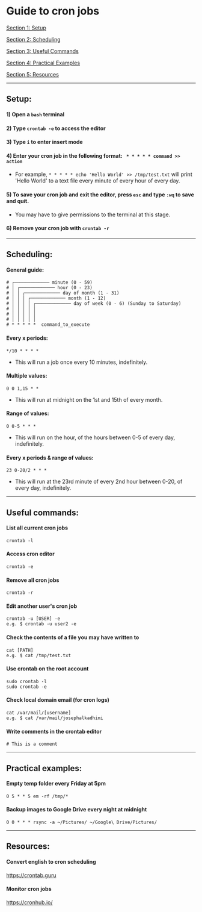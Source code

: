 # **Guide to cron jobs**

[Section 1: Setup](#setup)

[Section 2: Scheduling](#scheduling)

[Section 3: Useful Commands](#useful-commands)

[Section 4: Practical Examples](#practical-examples)

[Section 5: Resources](#resources)

---

## **Setup:**
#### 1) Open a `bash` terminal
#### 2) Type `crontab -e` to access the editor
#### 3) Type `i` to enter insert mode
#### 4) Enter your cron job in the following format: ` * * * * * command >> action`
- For example, `* * * * * echo 'Hello World' >> /tmp/test.txt` will print 'Hello World' to a text file every minute of every hour of every day.

#### 5) To save your cron job and exit the editor, press `esc` and type `:wq` to save and quit.
- You may have to give permissions to the terminal at this stage.

#### 6) Remove your cron job with `crontab -r`

---

## **Scheduling:**
#### General guide:
    # ┌───────────── minute (0 - 59)
    # │ ┌───────────── hour (0 - 23)
    # │ │ ┌───────────── day of month (1 - 31)
    # │ │ │ ┌───────────── month (1 - 12)
    # │ │ │ │ ┌───────────── day of week (0 - 6) (Sunday to Saturday)
    # │ │ │ │ │                                       
    # │ │ │ │ │
    # │ │ │ │ │
    # * * * * *  command_to_execute

#### Every x periods:
`*/10 * * * *`
- This will run a job once every 10 minutes, indefinitely.

#### Multiple values:
`0 0 1,15 * *`
- This will run at midnight on the 1st and 15th of every month.

#### Range of values:
`0 0-5 * * *`
- This will run on the hour, of the hours between 0-5 of every day, indefinitely.

#### Every x periods & range of values:
`23 0-20/2 * * *`
- This will run at the 23rd minute of every 2nd hour between 0-20, of every day, indefinitely.


---

## **Useful commands:**
#### List all current cron jobs
    crontab -l

#### Access cron editor
    crontab -e

#### Remove all cron jobs
    crontab -r

#### Edit another user's cron job
    crontab -u [USER] -e
    e.g. $ crontab -u user2 -e

#### Check the contents of a file you may have written to
    cat [PATH]
    e.g. $ cat /tmp/test.txt

#### Use crontab on the root account
    sudo crontab -l
    sudo crontab -e

#### Check local domain email (for cron logs)
    cat /var/mail/[username]
    e.g. $ cat /var/mail/josephalkadhimi

#### Write comments in the crontab editor
    # This is a comment

---

## **Practical examples:**

#### Empty temp folder every Friday at 5pm
    0 5 * * 5 em -rf /tmp/*

#### Backup images to Google Drive every night at midnight
    0 0 * * * rsync -a ~/Pictures/ ~/Google\ Drive/Pictures/

---

## **Resources:**

#### Convert english to cron scheduling
https://crontab.guru

#### Monitor cron jobs
https://cronhub.io/
